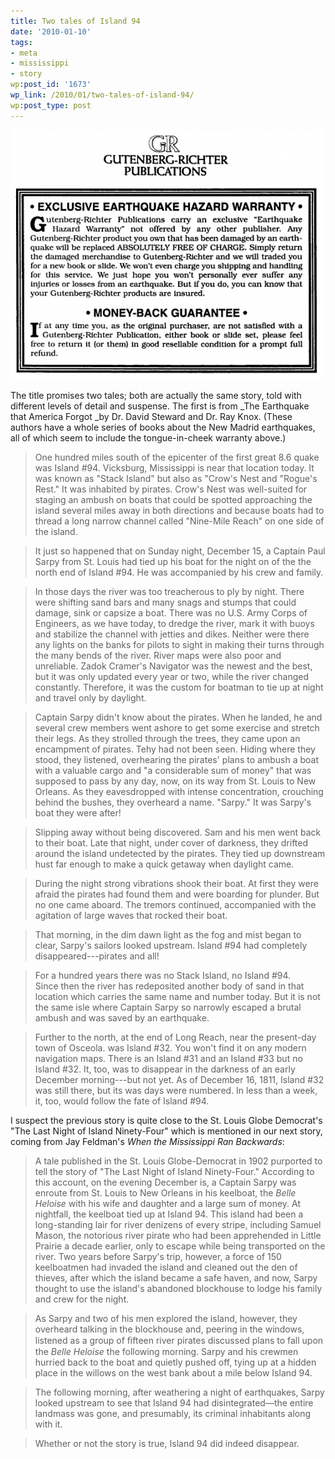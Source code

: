 ```yaml
---
title: Two tales of Island 94
date: '2010-01-10'
tags:
- meta
- mississippi
- story
wp:post_id: '1673'
wp_link: /2010/01/two-tales-of-island-94/
wp:post_type: post
---
```


![](2010-01-10-Two-tales-of-Island-94/Gr-Warranty-500x399.png "Gutenberg-Richter Warranty")

The title promises two tales; both are actually the same story, told with different levels of detail and suspense. The first is from _The Earthquake that America Forgot _by Dr. David Steward and Dr. Ray Knox. (These authors have a whole series of books about the New Madrid earthquakes, all of which seem to include the tongue-in-cheek warranty above.)

> One hundred miles south of the epicenter of the first great 8.6 quake was Island #94. Vicksburg, Mississippi is near that location today. It was known as "Stack Island" but also as "Crow's Nest and "Rogue's Rest." It was inhabited by pirates. Crow's Nest was well-suited for staging an ambush on boats that could be spotted approaching the island several miles away in both directions and because boats had to thread a long narrow channel called "Nine-Mile Reach" on one side of the island.

>

> It just so happened that on Sunday night, December 15, a Captain Paul Sarpy from St. Louis had tied up his boat for the night on of the the north end of Island #94. He was accompanied by his crew and family.

>

> In those days the river was too treacherous to ply by night. There were shifting sand bars and many snags and stumps that could damage, sink or capsize a boat. There was no U.S. Army Corps of Engineers, as we have today, to dredge the river, mark it with buoys and stabilize the channel with jetties and dikes. Neither were there any lights on the banks for pilots to sight in making their turns through the many bends of the river. River maps were also poor and unreliable. Zadok Cramer's Navigator was the newest and the best, but it was only updated every year or two, while the river changed constantly. Therefore, it was the custom for boatman to tie up at night and travel only by daylight.

>

> Captain Sarpy didn't know about the pirates. When he landed, he and several crew members went ashore to get some exercise and stretch their legs. As they strolled through the trees, they came upon an encampment of pirates. Tehy had not been seen. Hiding where they stood, they listened, overhearing the pirates' plans to ambush a boat with a valuable cargo and "a considerable sum of money" that was supposed to pass by any day, now, on its way from St. Louis to New Orleans. As they eavesdropped with intense concentration, crouching behind the bushes, they overheard a name. "Sarpy." It was Sarpy's boat they were after!

>

> Slipping away without being discovered. Sam and his men went back to their boat. Late that night, under cover of darkness, they drifted around the island undetected by the pirates. They tied up downstream hust far enough to make a quick getaway when daylight came.

>

> During the night strong vibrations shook their boat. At first they were afraid the pirates had found them and were boarding for plunder. But no one came aboard. The tremors continued, accompanied with the agitation of large waves that rocked their boat.

>

> That morning, in the dim dawn light as the fog and mist began to clear, Sarpy's sailors looked upstream. Island #94 had completely disappeared---pirates and all!

>

> For a hundred years there was no Stack Island, no Island #94. Since then the river has redeposited another body of sand in that location which carries the same name and number today. But it is not the same isle where Captain Sarpy so narrowly escaped a brutal ambush and was saved by an earthquake.

>

> Further to the north, at the end of Long Reach, near the present-day town of Osceola. was Island #32. You won't find it on any modern navigation maps. There is an Island #31 and an Island #33 but no Island #32. It, too, was to disappear in the darkness of an early December morning---but not yet. As of December 16, 1811, Island #32 was still there, but its was days were numbered. In less than a week, it, too, would follow the fate of Island #94.

I suspect the previous story is quite close to the St. Louis Globe Democrat's "The Last Night of Island Ninety-Four" which is mentioned in our next story, coming from Jay Feldman's _When the Mississippi Ran Backwards_:

> A tale published in the St. Louis Globe-Democrat in 1902 purported to tell the story of "The Last Night of Island Ninety-Four." According to this account, on the evening December is, a Captain Sarpy was enroute from St. Louis to New Orleans in his keelboat, the _Belle Heloise_ with his wife and daughter and a large sum of money. At nightfall, the keelboat tied up at Island 94. This island had been a long-standing lair for river denizens of every stripe, including Samuel Mason, the notorious river pirate who had been apprehended in Little Prairie a decade earlier, only to escape while being transported on the river. Two years before Sarpy's trip, however, a force of 150 keelboatmen had invaded the island and cleaned out the den of thieves, after which the island became a safe haven, and now, Sarpy thought to use the island's abandoned blockhouse to lodge his family and crew for the night.

>

> As Sarpy and two of his men explored the island, however, they overheard talking in the blockhouse and, peering in the windows, listened as a group of ﬁfteen river pirates discussed plans to fall upon the _Belle Heloise_ the following morning. Sarpy and his crewmen hurried back to the boat and quietly pushed off, tying up at a hidden place in the willows on the west bank about a mile below Island 94.

>

> The following morning, after weathering a night of earthquakes, Sarpy looked upstream to see that Island 94 had disintegrated—the entire landmass was gone, and presumably, its criminal inhabitants along with it.

>

> Whether or not the story is true, Island 94 did indeed disappear.
